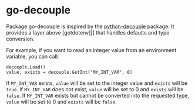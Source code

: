 # go-decouple

Package go-decouple is inspired by the [python-decouple][] package. It
provides a layer above [gotdotenv][] that handles defaults and type
conversion.

[godotenv]: https://github.com/joho/godotenv
[python-decouple]: https://github.com/henriquebastos/python-decouple

For example, if you want to read an integer value from an
environment variable, you can call:

```
decouple.Load()
value, exists = decouple.GetInt("MY_INT_VAR", 0)
```

If `MY_INT_VAR` exists, `value` will be set to the integer value and
`exists` will be `true`. If `MY_INT_VAR` does not exist, `value` will
be set to 0 and `exists` will be `false`. If `MY_INT_VAR` exists but
cannot be converted into the requested type, `value` will be set to
0 and `exists` will be `false`.

